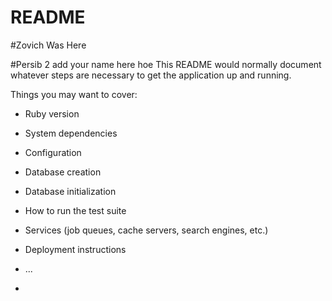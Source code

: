 # README
#Zovich Was Here

#Persib 2 add your name here hoe
This README would normally document whatever steps are necessary to get the
application up and running.



Things you may want to cover:

* Ruby version

* System dependencies

* Configuration

* Database creation

* Database initialization

* How to run the test suite

* Services (job queues, cache servers, search engines, etc.)

* Deployment instructions

* ...
* 


